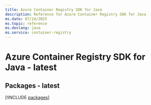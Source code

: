 ```yaml
---
title: Azure Container Registry SDK for Java
description: Reference for Azure Container Registry SDK for Java
ms.date: 07/14/2025
ms.topic: reference
ms.devlang: java
ms.service: container-registry
---
```

# Azure Container Registry SDK for Java - latest
## Packages - latest
[!INCLUDE [packages](container-registry-index.md)]